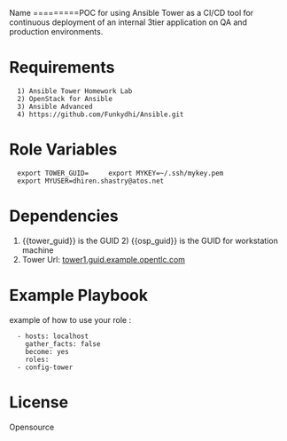 ﻿Name 
=========POC for  using Ansible Tower as a CI/CD tool for 
continuous deployment of an internal 3tier application on QA and production environments.

Requirements 
===========

      1) Ansible Tower Homework Lab
      2) OpenStack for Ansible
      3) Ansible Advanced
      4) https://github.com/Funkydhi/Ansible.git


Role Variables 
==============

      export TOWER_GUID=     export MYKEY=~/.ssh/mykey.pem
      export MYUSER=dhiren.shastry@atos.net

Dependencies 
============

  1) {{tower_guid}} is the GUID    2) {{osp_guid}} is the GUID for workstation machine 
  3) Tower Url: [tower1.guid.example.opentlc.com](https://tower1.guid.example.opentlc.com)
  
Example Playbook 
================
 example of how to use your role :

      - hosts: localhost
        gather_facts: false 
        become: yes 
        roles:
      - config-tower

License 
=======

Opensource